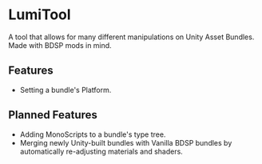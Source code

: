 # LumiTool

A tool that allows for many different manipulations on Unity Asset Bundles. Made with BDSP mods in mind.

## Features

- Setting a bundle's Platform.

## Planned Features

- Adding MonoScripts to a bundle's type tree.
- Merging newly Unity-built bundles with Vanilla BDSP bundles by automatically re-adjusting materials and shaders.
